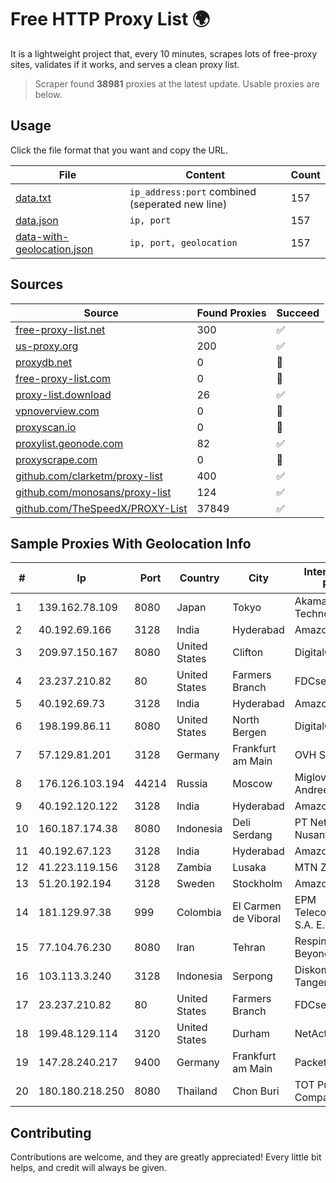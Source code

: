 
# Free HTTP Proxy List 🌍

It is a lightweight project that, every 10 minutes, scrapes lots of free-proxy sites, validates if it works, and serves a clean proxy list.


> Scraper found **38981** proxies at the latest update. Usable proxies are below.

## Usage

Click the file format that you want and copy the URL.


|File|Content|Count|
|----|-------|-----|
|[data.txt](https://raw.githubusercontent.com/themiralay/Proxy-List-World/master/data.txt)|`ip_address:port` combined (seperated new line)|157|
|[data.json](https://raw.githubusercontent.com/themiralay/Proxy-List-World/master/data.json)|`ip, port`|157|
|[data-with-geolocation.json](https://raw.githubusercontent.com/themiralay/Proxy-List-World/master/data-with-geolocation.json)|`ip, port, geolocation`|157|

## Sources

|Source|Found Proxies|Succeed|
|------|-------------|-------|
|[free-proxy-list.net](https://free-proxy-list.net)|300|✅|
|[us-proxy.org](https://www.us-proxy.org)|200|✅|
|[proxydb.net](http://proxydb.net)|0|🚫|
|[free-proxy-list.com](https://free-proxy-list.com/?page=&port=&type%5B%5D=http&type%5B%5D=https&up_time=0&search=Search)|0|🚫|
|[proxy-list.download](https://www.proxy-list.download/HTTP)|26|✅|
|[vpnoverview.com](https://vpnoverview.com/privacy/anonymous-browsing/free-proxy-servers)|0|🚫|
|[proxyscan.io](https://www.proxyscan.io)|0|🚫|
|[proxylist.geonode.com](https://proxylist.geonode.com/api/proxy-list?limit=300&page=1&sort_by=lastChecked&sort_type=desc&protocols=http,https)|82|✅|
|[proxyscrape.com](https://api.proxyscrape.com/v2/?request=displayproxies&protocol=http&timeout=10000&country=all&ssl=all&anonymity=all)|0|🚫|
|[github.com/clarketm/proxy-list](https://raw.githubusercontent.com/clarketm/proxy-list/master/proxy-list-raw.txt)|400|✅|
|[github.com/monosans/proxy-list](https://raw.githubusercontent.com/monosans/proxy-list/main/proxies/http.txt)|124|✅|
|[github.com/TheSpeedX/PROXY-List](https://raw.githubusercontent.com/TheSpeedX/PROXY-List/master/http.txt)|37849|✅|


## Sample Proxies With Geolocation Info

|#|Ip|Port|Country|City|Internet Service Provider|
|-|--|----|-------|----|-------------------------|
|1|139.162.78.109|8080|Japan|Tokyo|Akamai Technologies, Inc.|
|2|40.192.69.166|3128|India|Hyderabad|Amazon.com, Inc.|
|3|209.97.150.167|8080|United States|Clifton|DigitalOcean, LLC|
|4|23.237.210.82|80|United States|Farmers Branch|FDCservers.net|
|5|40.192.69.73|3128|India|Hyderabad|Amazon.com, Inc.|
|6|198.199.86.11|8080|United States|North Bergen|DigitalOcean, LLC|
|7|57.129.81.201|3128|Germany|Frankfurt am Main|OVH SAS|
|8|176.126.103.194|44214|Russia|Moscow|Miglovets Egor Andreevich|
|9|40.192.120.122|3128|India|Hyderabad|Amazon.com, Inc.|
|10|160.187.174.38|8080|Indonesia|Deli Serdang|PT Netindo Persada Nusantara|
|11|40.192.67.123|3128|India|Hyderabad|Amazon.com, Inc.|
|12|41.223.119.156|3128|Zambia|Lusaka|MTN Zambia|
|13|51.20.192.194|3128|Sweden|Stockholm|Amazon.com, Inc.|
|14|181.129.97.38|999|Colombia|El Carmen de Viboral|EPM Telecomunicaciones S.A. E.S.P.|
|15|77.104.76.230|8080|Iran|Tehran|Respina Networks & Beyond PJSC|
|16|103.113.3.240|3128|Indonesia|Serpong|Diskominfo Tangerang Selatan|
|17|23.237.210.82|80|United States|Farmers Branch|FDCservers.net|
|18|199.48.129.114|3120|United States|Durham|NetActuate, Inc|
|19|147.28.240.217|9400|Germany|Frankfurt am Main|Packet Host, Inc.|
|20|180.180.218.250|8080|Thailand|Chon Buri|TOT Public Company Limited|



## Contributing

Contributions are welcome, and they are greatly appreciated! Every
little bit helps, and credit will always be given.

